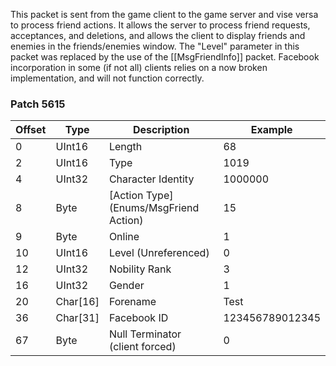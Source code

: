 This packet is sent from the game client to the game server and vise versa to process friend actions. It allows the server to process friend requests, acceptances, and deletions, and allows the client to display friends and enemies in the friends/enemies window. The "Level" parameter in this packet was replaced by the use of the [[MsgFriendInfo]] packet. Facebook incorporation in some (if not all) clients relies on a now broken implementation, and will not function correctly.

### Patch 5615

| Offset | Type | Description | Example |
| -------- | -------- | -------- | -------- |
| 0 | UInt16 | Length | 68 |
| 2 | UInt16 | Type | 1019 |
| 4 | UInt32 | Character Identity | 1000000 |
| 8 | Byte | [Action Type](Enums/MsgFriend Action) | 15 |
| 9 | Byte | Online | 1 |
| 10 | UInt16 | Level (Unreferenced) | 0 |
| 12 | UInt32 | Nobility Rank | 3 |
| 16 | UInt32 | Gender | 1 |
| 20 | Char[16] | Forename | Test |
| 36 | Char[31] | Facebook ID | 123456789012345 |
| 67 | Byte | Null Terminator (client forced) | 0 |
